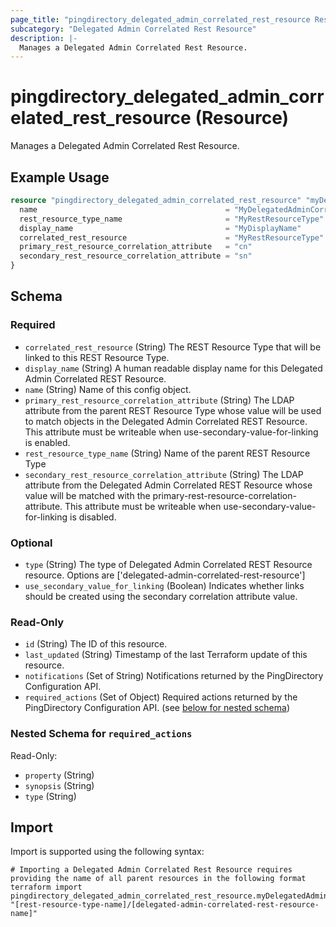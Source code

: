 ```yaml
---
page_title: "pingdirectory_delegated_admin_correlated_rest_resource Resource - terraform-provider-pingdirectory"
subcategory: "Delegated Admin Correlated Rest Resource"
description: |-
  Manages a Delegated Admin Correlated Rest Resource.
---
```


# pingdirectory_delegated_admin_correlated_rest_resource (Resource)

Manages a Delegated Admin Correlated Rest Resource.

## Example Usage

```terraform
resource "pingdirectory_delegated_admin_correlated_rest_resource" "myDelegatedAdminCorrelatedRestResource" {
  name                                          = "MyDelegatedAdminCorrelatedRestResource"
  rest_resource_type_name                       = "MyRestResourceType"
  display_name                                  = "MyDisplayName"
  correlated_rest_resource                      = "MyRestResourceType"
  primary_rest_resource_correlation_attribute   = "cn"
  secondary_rest_resource_correlation_attribute = "sn"
}
```

<!-- schema generated by tfplugindocs -->
## Schema

### Required

- `correlated_rest_resource` (String) The REST Resource Type that will be linked to this REST Resource Type.
- `display_name` (String) A human readable display name for this Delegated Admin Correlated REST Resource.
- `name` (String) Name of this config object.
- `primary_rest_resource_correlation_attribute` (String) The LDAP attribute from the parent REST Resource Type whose value will be used to match objects in the Delegated Admin Correlated REST Resource. This attribute must be writeable when use-secondary-value-for-linking is enabled.
- `rest_resource_type_name` (String) Name of the parent REST Resource Type
- `secondary_rest_resource_correlation_attribute` (String) The LDAP attribute from the Delegated Admin Correlated REST Resource whose value will be matched with the primary-rest-resource-correlation-attribute. This attribute must be writeable when use-secondary-value-for-linking is disabled.

### Optional

- `type` (String) The type of Delegated Admin Correlated REST Resource resource. Options are ['delegated-admin-correlated-rest-resource']
- `use_secondary_value_for_linking` (Boolean) Indicates whether links should be created using the secondary correlation attribute value.

### Read-Only

- `id` (String) The ID of this resource.
- `last_updated` (String) Timestamp of the last Terraform update of this resource.
- `notifications` (Set of String) Notifications returned by the PingDirectory Configuration API.
- `required_actions` (Set of Object) Required actions returned by the PingDirectory Configuration API. (see [below for nested schema](#nestedatt--required_actions))

<a id="nestedatt--required_actions"></a>
### Nested Schema for `required_actions`

Read-Only:

- `property` (String)
- `synopsis` (String)
- `type` (String)

## Import

Import is supported using the following syntax:

```shell
# Importing a Delegated Admin Correlated Rest Resource requires providing the name of all parent resources in the following format
terraform import pingdirectory_delegated_admin_correlated_rest_resource.myDelegatedAdminCorrelatedRestResource "[rest-resource-type-name]/[delegated-admin-correlated-rest-resource-name]"
```


